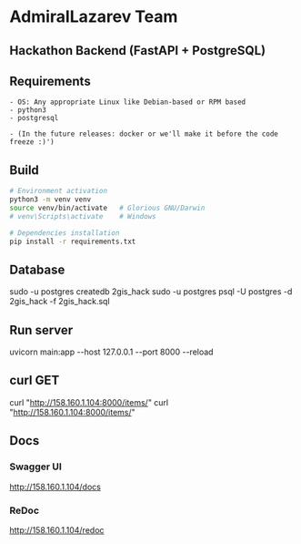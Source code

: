 # AdmiralLazarev Team

## Hackathon Backend (FastAPI + PostgreSQL)

## Requirements
    - OS: Any appropriate Linux like Debian-based or RPM based
    - python3
    - postgresql

    - (In the future releases: docker or we'll make it before the code freeze :)')

## Build

```bash
# Environment activation
python3 -m venv venv
source venv/bin/activate   # Glorious GNU/Darwin
# venv\Scripts\activate    # Windows

# Dependencies installation
pip install -r requirements.txt
```

## Database
sudo -u postgres createdb 2gis_hack
sudo -u postgres psql -U postgres -d 2gis_hack -f 2gis_hack.sql

## Run server
uvicorn main:app --host 127.0.0.1 --port 8000 --reload

## curl GET
curl "http://158.160.1.104:8000/items/"
curl "http://158.160.1.104:8000/items/<ID>"

## Docs
### Swagger UI
http://158.160.1.104/docs

### ReDoc
http://158.160.1.104/redoc


